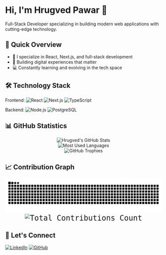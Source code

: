 # Hi, I'm Hrugved Pawar 👋

Full-Stack Developer specializing in building modern web applications with cutting-edge technology.

## 🚀 Quick Overview

- 🔭 I specialize in React, Next.js, and full-stack development
- 🎯 Building digital experiences that matter
- 💻 Constantly learning and evolving in the tech space

## 🛠 Technology Stack

Frontend:
![React](https://img.shields.io/badge/React-20232A?style=for-the-badge&logo=react&logoColor=61DAFB)
![Next.js](https://img.shields.io/badge/Next.js-000000?style=for-the-badge&logo=next.js&logoColor=white)
![TypeScript](https://img.shields.io/badge/TypeScript-007ACC?style=for-the-badge&logo=typescript&logoColor=white)

Backend:
![Node.js](https://img.shields.io/badge/Node.js-339933?style=for-the-badge&logo=node.js&logoColor=white)
![PostgreSQL](https://img.shields.io/badge/PostgreSQL-316192?style=for-the-badge&logo=postgresql&logoColor=white)

## 📊 GitHub Statistics

<div align="center">
  <!-- GitHub Stats Card -->
  <img src="https://github-readme-stats-git-masterrstaa-rickstaa.vercel.app/api?username=rugg07&show_icons=true&theme=radical&hide_border=true&count_private=true" alt="Hrugved's GitHub Stats" />
</div>

<div align="center">
  <!-- Most Used Languages -->
  <img src="https://github-readme-stats-git-masterrstaa-rickstaa.vercel.app/api/top-langs/?username=rugg07&layout=compact&theme=radical&hide_border=true" alt="Most Used Languages" />
</div>

<div align="center">
  <!-- GitHub Trophies -->
  <img src="https://github-profile-trophy.vercel.app/?username=rugg07&theme=radical&no-frame=true&margin-w=4&row=2&column=4" alt="GitHub Trophies" />
</div>

## 📈 Contribution Graph

<picture>
  <source media="(prefers-color-scheme: dark)" srcset="https://raw.githubusercontent.com/rugg07/rugg07/output/github-contribution-grid-snake-dark.svg" />
  <source media="(prefers-color-scheme: light)" srcset="https://raw.githubusercontent.com/rugg07/rugg07/output/github-contribution-grid-snake.svg" />
  <img alt="github contribution grid snake animation" src="https://raw.githubusercontent.com/rugg07/rugg07/output/github-contribution-grid-snake.svg" />
</picture>

<div align="center">
  <img style="font-family: monospace; font-size: 24px;" src="https://profile-counter.glitch.me/rugg07/count.svg" alt="Total Contributions Count" />
</div>


## 🤝 Let's Connect

[![LinkedIn](https://img.shields.io/badge/LinkedIn-0077B5?style=for-the-badge&logo=linkedin&logoColor=white)](https://www.linkedin.com/in/hrugved-pawar/)
[![GitHub](https://img.shields.io/badge/GitHub-100000?style=for-the-badge&logo=github&logoColor=white)](https://github.com/rugg07)

